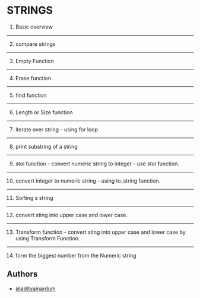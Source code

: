 
# STRINGS

 1.  Basic overview
 
 ---------------------------
 
 2.  compare strings
 
 -------------------

 3.  Empty  Function

 -------------------

 4. Erase function

 ---------------------------------

 5. find function
 ----------------------

 6. Length or Size function

 ----------------------------

 7. iterate over string - using for loop
 ----------------------

 8. print substring of a string

-----------------------

9. stoi function - convert numeric string to integer - use stoi function.
-----------------------------

10. convert integer to numeric string - using to_string function.
--------------------

11. Sorting a string
------------------------

12. convert sting into upper case and lower case.
-----------------------------------

13. Transform function - convert sting into upper case and lower case by using Transform Function.
----------------------------------
14. form the biggest number from the Numeric string
## Authors

- [@adityainardum](https://github.com/adityainardum)

